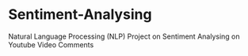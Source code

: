 # Sentiment-Analysing
Natural Language Processing (NLP) Project on Sentiment Analysing on Youtube Video Comments
